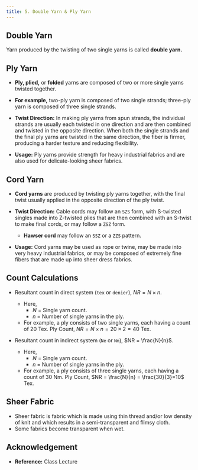 ```yaml
---
title: 5. Double Yarn & Ply Yarn
---
```


## Double Yarn

Yarn produced by the twisting of two single yarns is called **double yarn.**

## Ply Yarn

- **Ply, plied,** or **folded** yarns are composed of two or more single yarns twisted together.

- **For example,** two-ply yarn is composed of two single strands; three-ply yarn is composed of three single strands.

- **Twist Direction:** In making ply yarns from spun strands, the individual strands are usually each twisted in one direction and are then combined and twisted in the opposite direction. When both the single strands and the final ply yarns are twisted in the same direction, the fiber is firmer, producing a harder texture and reducing flexibility.

- **Usage:** Ply yarns provide strength for heavy industrial fabrics and are also used for delicate-looking sheer fabrics.

## Cord Yarn

- **Cord yarns** are produced by twisting ply yarns together, with the final twist usually applied in the opposite direction of the ply twist.

- **Twist Direction:** Cable cords may follow an `SZS` form, with S-twisted singles made into Z-twisted plies that are then combined with an S-twist to make final cords, or may follow a `ZSZ` form.

  - **Hawser cord** may follow an `SSZ` or a `ZZS` pattern.

- **Usage:** Cord yarns may be used as rope or twine, may be made into very heavy industrial fabrics, or may be composed of extremely fine fibers that are made up into sheer dress fabrics.

## Count Calculations

- Resultant count in direct system (`tex` or `denier`), $NR = N \times n$.

  - Here,
    - $N$ = Single yarn count.
    - $n$ = Number of single yarns in the ply.
  - For example, a ply consists of two single yarns, each having a count of 20 Tex. Ply Count, $NR = N \times n = 20 \times 2=40$ Tex.

- Resultant count in indirect system (`Ne` or `Nm`), $NR = \frac{N}{n}$.

  - Here,
    - $N$ = Single yarn count.
    - $n$ = Number of single yarns in the ply.
  - For example, a ply consists of three single yarns, each having a count of 30 Nm. Ply Count, $NR = \frac{N}{n} = \frac{30}{3}=10$ Tex.

## Sheer Fabric

- Sheer fabric is fabric which is made using thin thread and/or low density of knit and which results in a semi-transparent and flimsy cloth.
- Some fabrics become transparent when wet.

## Acknowledgement

- **Reference:** Class Lecture
